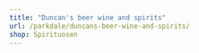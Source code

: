 ```yaml
---
title: "Duncan's beer wine and spirits"
url: /parkdale/duncans-beer-wine-and-spirits/
shop: Spirituosen
---
```

